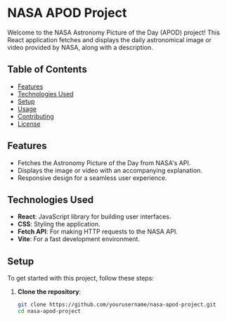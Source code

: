# NASA APOD Project

Welcome to the NASA Astronomy Picture of the Day (APOD) project! This React application fetches and displays the daily astronomical image or video provided by NASA, along with a description.

## Table of Contents

- [Features](#features)
- [Technologies Used](#technologies-used)
- [Setup](#setup)
- [Usage](#usage)
- [Contributing](#contributing)
- [License](#license)

## Features

- Fetches the Astronomy Picture of the Day from NASA's API.
- Displays the image or video with an accompanying explanation.
- Responsive design for a seamless user experience.

## Technologies Used

- **React**: JavaScript library for building user interfaces.
- **CSS**: Styling the application.
- **Fetch API**: For making HTTP requests to the NASA API.
- **Vite**: For a fast development environment.

## Setup

To get started with this project, follow these steps:

1. **Clone the repository**:
   ```bash
   git clone https://github.com/yourusername/nasa-apod-project.git
   cd nasa-apod-project
